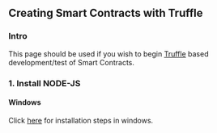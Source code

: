 ## Creating Smart Contracts with Truffle

### Intro

This page should be used if you wish to begin [Truffle](https://truffleframework.com/) based development/test of Smart Contracts.

### 1. Install NODE-JS

#### Windows

Click [here](https://www.wikihow.com/Install-Node.Js-on-Windows) for installation steps in windows.


